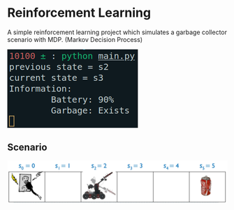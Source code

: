 # Reinforcement Learning

A simple reinforcement learning project which simulates a garbage collector scenario with MDP. (Markov Decision Process)

![](demo.png)

## Scenario

![](scenario.png)
